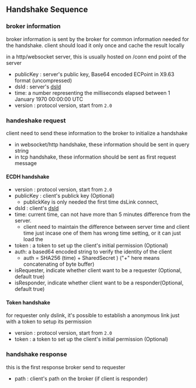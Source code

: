 ## Handshake Sequence

### broker information

broker information is sent by the broker for common information needed for the handshake. client should load it only once and cache the result locally

in a http/websocket server, this is usually hosted on /conn end point of the server

* publicKey : server's public key, Base64 encoded ECPoint in X9.63 format (uncompressed)
* dsId : server's [dsId](https://github.com/dsa-2/docs/wiki/dsId)
* time: a number representing the milliseconds elapsed between 1 January 1970 00:00:00 UTC 
* version : protocol version, start from `2.0`

### handeshake request

client need to send these information to the broker to initialize a handshake

* in websocket/http handshake, these information should be sent in query string
* in tcp handshake, these information should be sent as first request message

#### ECDH handshake

* version : protocol version, start from `2.0`
* publicKey : client's publick key (Optional)
  * publickKey is only needed the first time dsLink connect, 
* dsId : client's [dsId](https://github.com/dsa-2/docs/wiki/dsId)
* time: current time, can not have more than 5 minutes difference from the server. 
   * client need to maintain the difference between server time and client time just incase one of them has wrong time setting, or it can just load the
* token : a token to set up the client's initial permission (Optional)
* auth: a based64 encoded string to verify the identity of the client
   * auth = SHA256 (time) + SharedSecret ) ("+" here means concatenating of byte buffer)
* isRequester, indicate whether client want to be a requester (Optional, default true)
* isResponder, indicate whether client want to be a responder(Optional, default true)


#### Token handshake

for requester only dslink, it's possible to establish a anonymous link just with a token to setup its permission

* version : protocol version, start from `2.0`
* token : a token to set up the client's initial permission (Optional)


### handshake response

this is the first response broker send to requester

* path : client's path on the broker (if client is responder)


